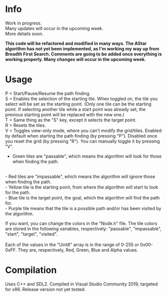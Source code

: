 # Info
Work in progress.
<br>
Many updates will occur in the upcoming week.
<br>
More details soon.

**This code will be refactored and modified in many ways. The AStar algorithm has not yet been implemented, as I'm working my way up from Breadth First Search. Comments are going to be added once everything is working properly. Many changes will occur in the upcoming week.**
# Usage

P = Start/Pause/Resume the path finding.
<br>
S = Enables the selection of the starting tile. When toggled on, the tile you select will be set as the starting point. (Only one tile can be the starting point. If selecting another tile while a start point was already set, the previous starting point will be replaced with the new one.)
<br>
T = Same thing as the "S" key, except it selects the target point.
<br>
R = Resets the tiles.
<br>
V = Toggles view-only mode, where you can't modify the grid/tiles. Enabled by default when starting the path finding (by pressing "P"). Disabled once you reset the grid (by pressing "R"). You can manually toggle it by pressing "V".

- Green tiles are "passable", which means the algorithm will look for those when finding the path.
<br>
- Red tiles are "impassable", which means the algorithm will ignore those when finding the path.
<br>
- Yellow tile is the starting point, from where the algorithm will start to look for the path.
<br>
- Blue tile is the target point, the goal, which the algorithm will find the path for.
<br>
- Purple tile means that the tile is a possible path and/or has been visited by the algorithm.
<br>

If you want, you can change the colors in the "Node.h" file. The tile colors are stored in the following variables, respectively: "passable", "impassable", "start", "target", "visited".
<br>
<br>
Each of the values in the "Uint8" array is in the range of 0-255 or 0x00-0xFF. They are, respectively, Red, Green, Blue and Alpha values.

# Compilation

Uses C++ and SDL2.
Compiled in Visual Studio Community 2019, targeted for x86. Release version not yet tested.
